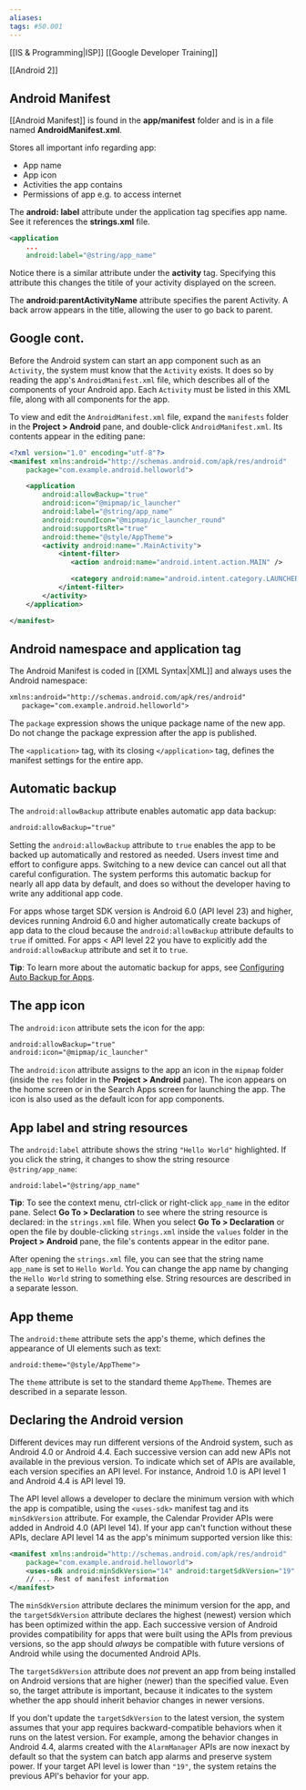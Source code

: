 ```yaml
---
aliases:
tags: #50.001
---
```

[[IS & Programming|ISP]]
[[Google Developer Training]]

[[Android 2]]
## Android Manifest
[[Android Manifest]] is found in the **app/manifest** folder and is in a file named **AndroidManifest.xml**.

Stores all important info regarding app:
- App name
- App icon
- Activities the app contains
- Permissions of app e.g. to access internet

The **android: label** attribute under the application tag specifies app name. See it references the **strings.xml** file.
```xml
<application
	...
	android:label="@string/app_name"
```
Notice there is a similar attribute under the **activity** tag.
Specifying this attribute this changes the titile of your activity displayed on the screen.

The **android:parentActivityName** attribute specifies the parent Activity. A back arrow appears in the title, allowing the user to go back to parent.

## Google cont.

Before the Android system can start an app component such as an `Activity`, the system must know that the `Activity` exists. It does so by reading the app's `AndroidManifest.xml` file, which describes all of the components of your Android app. Each `Activity` must be listed in this XML file, along with all components for the app.

To view and edit the `AndroidManifest.xml` file, expand the `manifests` folder in the **Project > Android** pane, and double-click `AndroidManifest.xml`. Its contents appear in the editing pane:
```xml
<?xml version="1.0" encoding="utf-8"?>
<manifest xmlns:android="http://schemas.android.com/apk/res/android"
    package="com.example.android.helloworld">

    <application
        android:allowBackup="true"
        android:icon="@mipmap/ic_launcher"
        android:label="@string/app_name"
        android:roundIcon="@mipmap/ic_launcher_round"
        android:supportsRtl="true"
        android:theme="@style/AppTheme">
        <activity android:name=".MainActivity">
            <intent-filter>
               <action android:name="android.intent.action.MAIN" />

               <category android:name="android.intent.category.LAUNCHER" />
            </intent-filter>
        </activity>
    </application>

</manifest>
```

## Android namespace and application tag
The Android Manifest is coded in [[XML Syntax|XML]] and always uses the Android namespace:
```xml
xmlns:android="http://schemas.android.com/apk/res/android"
   package="com.example.android.helloworld">
```
The `package` expression shows the unique package name of the new app. Do not change the package expression after the app is published.

The `<application>` tag, with its closing `</application>` tag, defines the manifest settings for the entire app.

## Automatic backup
The `android:allowBackup` attribute enables automatic app data backup:
```xml
android:allowBackup="true"
```
Setting the `android:allowBackup` attribute to `true` enables the app to be backed up automatically and restored as needed. Users invest time and effort to configure apps. Switching to a new device can cancel out all that careful configuration. The system performs this automatic backup for nearly all app data by default, and does so without the developer having to write any additional app code.

For apps whose target SDK version is Android 6.0 (API level 23) and higher, devices running Android 6.0 and higher automatically create backups of app data to the cloud because the `android:allowBackup` attribute defaults to `true` if omitted. For apps < API level 22 you have to explicitly add the `android:allowBackup` attribute and set it to `true`.

**Tip**: To learn more about the automatic backup for apps, see [Configuring Auto Backup for Apps](https://developer.android.com/training/backup/autosyncapi.html).

## The app icon
The `android:icon` attribute sets the icon for the app:

```xml
android:allowBackup="true"
android:icon="@mipmap/ic_launcher"
```

The `android:icon` attribute assigns to the app an icon in the `mipmap` folder (inside the `res` folder in the **Project > Android** pane). The icon appears on the home screen or in the Search Apps screen for launching the app. The icon is also used as the default icon for app components.

## App label and string resources
The `android:label` attribute shows the string `"Hello World"` highlighted. If you click the string, it changes to show the string resource `@string/app_name`:

```
android:label="@string/app_name"
```

**Tip**: To see the context menu, ctrl-click or right-click `app_name` in the editor pane. Select **Go To > Declaration** to see where the string resource is declared: in the `strings.xml` file. When you select **Go To > Declaration** or open the file by double-clicking `strings.xml` inside the `values` folder in the **Project > Android** pane, the file's contents appear in the editor pane.

After opening the `strings.xml` file, you can see that the string name `app_name` is set to `Hello World`. You can change the app name by changing the `Hello World` string to something else. String resources are described in a separate lesson.

## App theme
The `android:theme` attribute sets the app's theme, which defines the appearance of UI elements such as text:

```
android:theme="@style/AppTheme">
```

The `theme` attribute is set to the standard theme `AppTheme`. Themes are described in a separate lesson.

## Declaring the Android version
Different devices may run different versions of the Android system, such as Android 4.0 or Android 4.4. Each successive version can add new APIs not available in the previous version. To indicate which set of APIs are available, each version specifies an API level. For instance, Android 1.0 is API level 1 and Android 4.4 is API level 19.

The API level allows a developer to declare the minimum version with which the app is compatible, using the `<uses-sdk>` manifest tag and its `minSdkVersion` attribute. For example, the Calendar Provider APIs were added in Android 4.0 (API level 14). If your app can't function without these APIs, declare API level 14 as the app's minimum supported version like this:
```xml
<manifest xmlns:android="http://schemas.android.com/apk/res/android"
    package="com.example.android.helloworld">
    <uses-sdk android:minSdkVersion="14" android:targetSdkVersion="19" />
    // ... Rest of manifest information
</manifest>
```
The `minSdkVersion` attribute declares the minimum version for the app, and the `targetSdkVersion` attribute declares the highest (newest) version which has been optimized within the app. Each successive version of Android provides compatibility for apps that were built using the APIs from previous versions, so the app should _always_ be compatible with future versions of Android while using the documented Android APIs.

The `targetSdkVersion` attribute does _not_ prevent an app from being installed on Android versions that are higher (newer) than the specified value. Even so, the target attribute is important, because it indicates to the system whether the app should inherit behavior changes in newer versions.

If you don't update the `targetSdkVersion` to the latest version, the system assumes that your app requires backward-compatible behaviors when it runs on the latest version. For example, among the behavior changes in Android 4.4, alarms created with the `AlarmManager` APIs are now inexact by default so that the system can batch app alarms and preserve system power. If your target API level is lower than `"19"`, the system retains the previous API's behavior for your app.